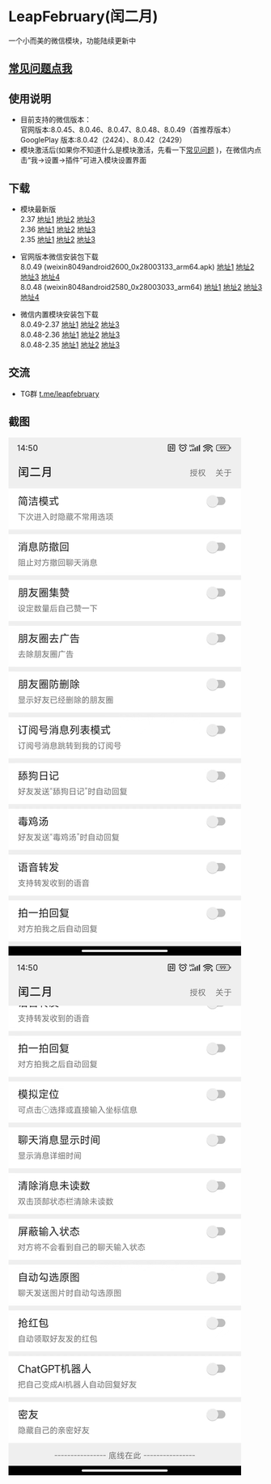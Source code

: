 # LeapFebruary(闰二月)

一个小而美的微信模块，功能陆续更新中

## [常见问题点我](./FAQ.md)  

## 使用说明  

+ 目前支持的微信版本：  
官网版本:8.0.45、8.0.46、8.0.47、8.0.48、8.0.49（首推荐版本）  
GooglePlay 版本:8.0.42（2424）、8.0.42（2429）
+ 模块激活后(如果你不知道什么是模块激活，先看一下[常见问题](./FAQ.md) )，在微信内点击“我->设置->插件”可进入模块设置界面

## 下载  

+ 模块最新版  
2.37
[地址1](https://bitbucket.org/prong6542/com.r.leapfebruary/downloads/leapfebruary_237_2.37.apk)
[地址2](https://sourceforge.net/projects/com-r-leapfebruary/files/237-2.37/leapfebruary_237_2.37.apk)
[地址3](https://github.com/Xposed-Modules-Repo/com.r.leapfebruary/releases/download/237-2.37/leapfebruary_237_2.37.apk)  
2.36
[地址1](https://bitbucket.org/prong6542/com.r.leapfebruary/downloads/leapfebruary_236_2.36.apk)
[地址2](https://sourceforge.net/projects/com-r-leapfebruary/files/236-2.36/leapfebruary_236_2.36.apk)
[地址3](https://github.com/Xposed-Modules-Repo/com.r.leapfebruary/releases/download/236-2.36/leapfebruary_236_2.36.apk)  
2.35
[地址1](https://bitbucket.org/prong6542/com.r.leapfebruary/downloads/leapfebruary_235_2.35.apk)
[地址2](https://sourceforge.net/projects/com-r-leapfebruary/files/235-2.35/leapfebruary_235_2.35.apk)
[地址3](https://github.com/Xposed-Modules-Repo/com.r.leapfebruary/releases/download/235-2.35/leapfebruary_235_2.35.apk)  

+ 官网版本微信安装包下载  
8.0.49 (weixin8049android2600_0x28003133_arm64.apk)
[地址1](http://dldir1.qq.com/weixin/android/weixin8049android2600_0x28003133_arm64.apk)
[地址2](https://bitbucket.org/prong6542/com.r.leapfebruary/downloads/weixin8049android2600_0x28003133_arm64.apk)
[地址3](https://sourceforge.net/projects/com-r-leapfebruary/files/237-2.37/weixin8049android2600_0x28003133_arm64.apk)
[地址4](https://github.com/Xposed-Modules-Repo/com.r.leapfebruary/releases/download/237-2.37/weixin8049android2600_0x28003133_arm64.apk)  
8.0.48 (weixin8048android2580_0x28003033_arm64)
[地址1](http://dldir1.qq.com/weixin/android/weixin8048android2580_0x28003033_arm64.apk)
[地址2](https://bitbucket.org/prong6542/com.r.leapfebruary/downloads/weixin8048android2580_0x28003033_arm64.apk)
[地址3](https://sourceforge.net/projects/com-r-leapfebruary/files/233-2.33/weixin8048android2580_0x28003033_arm64.apk)
[地址4](https://github.com/Xposed-Modules-Repo/com.r.leapfebruary/releases/download/233-2.33/weixin8048android2580_0x28003033_arm64.apk)

+ 微信内置模块安装包下载  
8.0.49-2.37
[地址1](https://bitbucket.org/prong6542/com.r.leapfebruary/downloads/weixin8049android2600_0x28003133_arm64_leapfebruary_2.37.apk)
[地址2](https://sourceforge.net/projects/com-r-leapfebruary/files/237-2.37/weixin8049android2600_0x28003133_arm64_leapfebruary_2.37.apk)
[地址3](https://github.com/Xposed-Modules-Repo/com.r.leapfebruary/releases/download/237-2.37/weixin8049android2600_0x28003133_arm64_leapfebruary_2.37.apk)  
8.0.48-2.36
[地址1](https://bitbucket.org/prong6542/com.r.leapfebruary/downloads/weixin8048android2580_0x28003033_arm64_leapfebruary_2.36.apk)
[地址2](https://sourceforge.net/projects/com-r-leapfebruary/files/236-2.36/weixin8048android2580_0x28003033_arm64_leapfebruary_2.36.apk)
[地址3](https://github.com/Xposed-Modules-Repo/com.r.leapfebruary/releases/download/236-2.36/weixin8048android2580_0x28003033_arm64_leapfebruary_2.36.apk)  
8.0.48-2.35
[地址1](https://bitbucket.org/prong6542/com.r.leapfebruary/downloads/weixin8048android2580_0x28003033_arm64_leapfebruary_2.35.apk)
[地址2](https://sourceforge.net/projects/com-r-leapfebruary/files/235-2.35/weixin8048android2580_0x28003033_arm64_leapfebruary_2.35.apk)
[地址3](https://github.com/Xposed-Modules-Repo/com.r.leapfebruary/releases/download/235-2.35/weixin8048android2580_0x28003033_arm64_leapfebruary_2.35.apk)  

## 交流  

+ TG群 [t.me/leapfebruary](https://t.me/leapfebruary)  

## 截图  

![1.jpg](./img/1.jpg)
![2.jpg](./img/2.jpg)
